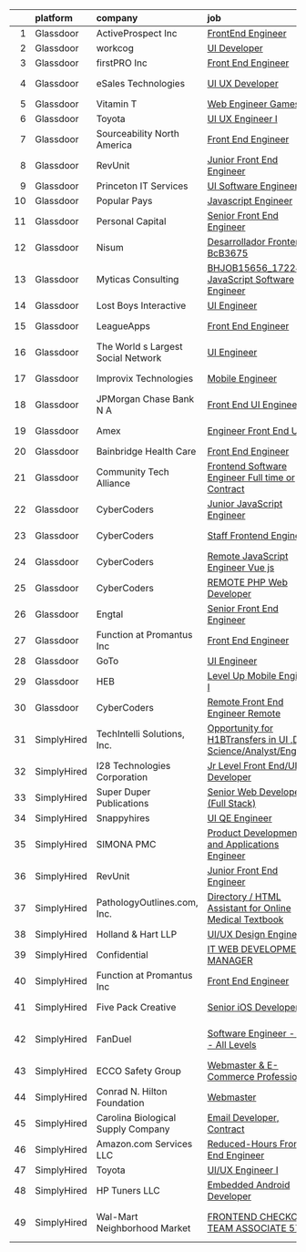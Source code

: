 

|    | platform    | company                            | job                                                                                                                                                                                                                                                                                                                                                                                                                                                                                                                                                                                                                                                                                                                                                                                                                                                                                                                                                                                                                                                                                                                                                                                                                                                                                                                                                                                              | update_time   | location                   |
|---:|:------------|:-----------------------------------|:-------------------------------------------------------------------------------------------------------------------------------------------------------------------------------------------------------------------------------------------------------------------------------------------------------------------------------------------------------------------------------------------------------------------------------------------------------------------------------------------------------------------------------------------------------------------------------------------------------------------------------------------------------------------------------------------------------------------------------------------------------------------------------------------------------------------------------------------------------------------------------------------------------------------------------------------------------------------------------------------------------------------------------------------------------------------------------------------------------------------------------------------------------------------------------------------------------------------------------------------------------------------------------------------------------------------------------------------------------------------------------------------------|:--------------|:---------------------------|
|  1 | Glassdoor   | ActiveProspect  Inc                | [FrontEnd Engineer](https://www.glassdoor.com/partner/jobListing.htm?pos=118&ao=1136043&s=58&guid=00000180efba4a239a892472fecb6ead&src=GD_JOB_AD&t=SR&vt=w&ea=1&cs=1_301b1898&cb=1653289405350&jobListingId=1007879875631&jrtk=3-0-1g3nrkii8pkmt801-1g3nrkiinptul800-97527c829c25e6fe-)                                                                                                                                                                                                                                                                                                                                                                                                                                                                                                                                                                                                                                                                                                                                                                                                                                                                                                                                                                                                                                                                                                          | 2d            | Remote                     |
|  2 | Glassdoor   | workcog                            | [UI Developer](https://www.glassdoor.com/partner/jobListing.htm?pos=120&ao=1136043&s=58&guid=00000180efba4a239a892472fecb6ead&src=GD_JOB_AD&t=SR&vt=w&ea=1&cs=1_5230fb73&cb=1653289405350&jobListingId=1007870246588&jrtk=3-0-1g3nrkii8pkmt801-1g3nrkiinptul800-8f1c4b60850e7faf-)                                                                                                                                                                                                                                                                                                                                                                                                                                                                                                                                                                                                                                                                                                                                                                                                                                                                                                                                                                                                                                                                                                               | 5d            | Remote                     |
|  3 | Glassdoor   | firstPRO Inc                       | [Front End Engineer](https://www.glassdoor.com/partner/jobListing.htm?pos=102&ao=1110586&s=58&guid=00000180efba4a239a892472fecb6ead&src=GD_JOB_AD&t=SR&vt=w&ea=1&cs=1_e93fb460&cb=1653289405348&jobListingId=1007867061618&cpc=8795CF9063CD573D&jrtk=3-0-1g3nrkii8pkmt801-1g3nrkiinptul800-77156786e0122ec9--6NYlbfkN0CUiNPx3JJMftrniD84mdXKaxJ3iSjJgJAqzFniN-7X5qfIIbgtbL2t4OMTou7BWJf2MwlHYal03SC4aIDAvpsh-ck1CmW9zciRNcrpHQYa7z9u1OcfrTcuahYK-joZLokKs4VNcLv_k4AoW3cYfjRpWpy8zS7dRdEGPmkw1UTSb-MpuD8VGsvqWCm5oZhjbgsEjonTzQCJ9q04P6TgQsnGW_Rvx6pbCEnk5_D_lSVEyyDtgu1y30PeFUUJ9pXvpx8PS3Ho8ohxuSpAhQfkVVhoJcaKoHLXl4FndXpF4Byagi6rK9gn6zX10bDWeQLK7yJqjOHGdYxigUhFAKcIej7O74mRPT6J1PZBdomET2gJRzf-QAdWbE7kzSjgaHZnd_6rrzBqqiJqqPiYC3cQ6sb6vSvt6o3O6rTV8hS073X4ErBBSyVyB6dAUHl4ohyJl3BEnKjueY4-BtANhGZEGXx3nq-z6bGXA6QXuYthyJlqcuzsgPems4MCte89yy0h0PA%3D)                                                                                                                                                                                                                                                                                                                                                                                                                                                                                                                                      | 6d            | Remote                     |
|  4 | Glassdoor   | eSales Technologies                | [UI   UX Developer](https://www.glassdoor.com/partner/jobListing.htm?pos=114&ao=1136043&s=58&guid=00000180efba4a239a892472fecb6ead&src=GD_JOB_AD&t=SR&vt=w&cs=1_59b7ad0b&cb=1653289405350&jobListingId=1007882435883&jrtk=3-0-1g3nrkii8pkmt801-1g3nrkiinptul800-dac1e780c12e2f7c-)                                                                                                                                                                                                                                                                                                                                                                                                                                                                                                                                                                                                                                                                                                                                                                                                                                                                                                                                                                                                                                                                                                               | 24h           | West Babylon, NY           |
|  5 | Glassdoor   | Vitamin T                          | [Web Engineer   Games](https://www.glassdoor.com/partner/jobListing.htm?pos=109&ao=1110586&s=58&guid=00000180efba4a239a892472fecb6ead&src=GD_JOB_AD&t=SR&vt=w&cs=1_d42943d4&cb=1653289405349&jobListingId=1007877187372&cpc=6FC5BA77C9A4CD78&jrtk=3-0-1g3nrkii8pkmt801-1g3nrkiinptul800-ba85520fba35234a--6NYlbfkN0DMrcEu7yrtATojKJA7cEzGQ3FdRGWLh0CZQInL4ECGI6k5tN82kdM0OKoro5eXmjrufZqZtXfByovSgcoQcns9-tvlX7OU6IiLd9ywrWj7Fzmp8LuB9hbZck3Dz6xI6qFo1bgRTbIMnDt9sJ4Oerwt-9musdta9CPDWE_MI0E0VXEQuYgZnykwKck4raeAKydHhzaCyeka25jtESmzfPKRUqKoDTftO1c6qIb5y7ZKPSZc9yDphL1-_ucLwQV89C_ry5m0pjA1EAIygoXEpOxK0ZMWBJ03S2RboHojpBN_G3vmZ-quWnw6AeuSPsvEg3au_nkTQloP4Vg9I4C6AFKcypU8tTLMQ9Ix-YbwRQbYL1HUcZZ_ICj04aeVddrKcwVO82eLx-VtvbtQ0sgJoyLach3VqTgtntCjjSbWTTxKPM_RQvbhdtvPekGaivPxUk6BLppDehKmCOskzeODy2Bcfu3hcXz3lFE%3D)                                                                                                                                                                                                                                                                                                                                                                                                                                                                                                                                                                         | 3d            | Remote                     |
|  6 | Glassdoor   | Toyota                             | [UI UX Engineer I](https://www.glassdoor.com/partner/jobListing.htm?pos=116&ao=1136043&s=58&guid=00000180efba4a239a892472fecb6ead&src=GD_JOB_AD&t=SR&vt=w&cs=1_04dae3fe&cb=1653289405350&jobListingId=1007873584971&jrtk=3-0-1g3nrkii8pkmt801-1g3nrkiinptul800-9d3f972a76d415fa-)                                                                                                                                                                                                                                                                                                                                                                                                                                                                                                                                                                                                                                                                                                                                                                                                                                                                                                                                                                                                                                                                                                                | 4d            | Plano, TX                  |
|  7 | Glassdoor   | Sourceability North America        | [Front End Engineer](https://www.glassdoor.com/partner/jobListing.htm?pos=126&ao=1136043&s=58&guid=00000180efba4a239a892472fecb6ead&src=GD_JOB_AD&t=SR&vt=w&cs=1_9276f079&cb=1653289405351&jobListingId=1007880458946&jrtk=3-0-1g3nrkii8pkmt801-1g3nrkiinptul800-323e4e0794859796-)                                                                                                                                                                                                                                                                                                                                                                                                                                                                                                                                                                                                                                                                                                                                                                                                                                                                                                                                                                                                                                                                                                              | 2d            | Remote                     |
|  8 | Glassdoor   | RevUnit                            | [Junior Front End Engineer](https://www.glassdoor.com/partner/jobListing.htm?pos=124&ao=1136043&s=58&guid=00000180efba4a239a892472fecb6ead&src=GD_JOB_AD&t=SR&vt=w&ea=1&cs=1_402dc68e&cb=1653289405351&jobListingId=1007876542950&jrtk=3-0-1g3nrkii8pkmt801-1g3nrkiinptul800-ffd5ceacd1437531-)                                                                                                                                                                                                                                                                                                                                                                                                                                                                                                                                                                                                                                                                                                                                                                                                                                                                                                                                                                                                                                                                                                  | 3d            | Remote                     |
|  9 | Glassdoor   | Princeton IT Services              | [UI Software Engineer](https://www.glassdoor.com/partner/jobListing.htm?pos=112&ao=1136043&s=58&guid=00000180efba4a239a892472fecb6ead&src=GD_JOB_AD&t=SR&vt=w&ea=1&cs=1_c546e7f9&cb=1653289405350&jobListingId=1007869481549&jrtk=3-0-1g3nrkii8pkmt801-1g3nrkiinptul800-b0296e57a80d2998-)                                                                                                                                                                                                                                                                                                                                                                                                                                                                                                                                                                                                                                                                                                                                                                                                                                                                                                                                                                                                                                                                                                       | 5d            | Remote                     |
| 10 | Glassdoor   | Popular Pays                       | [Javascript Engineer](https://www.glassdoor.com/partner/jobListing.htm?pos=130&ao=1136043&s=58&guid=00000180efba4a239a892472fecb6ead&src=GD_JOB_AD&t=SR&vt=w&ea=1&cs=1_080078f8&cb=1653289405351&jobListingId=1007863972557&jrtk=3-0-1g3nrkii8pkmt801-1g3nrkiinptul800-888a4911cd7a9000-)                                                                                                                                                                                                                                                                                                                                                                                                                                                                                                                                                                                                                                                                                                                                                                                                                                                                                                                                                                                                                                                                                                        | 7d            | Remote                     |
| 11 | Glassdoor   | Personal Capital                   | [Senior Front End Engineer](https://www.glassdoor.com/partner/jobListing.htm?pos=101&ao=1110586&s=58&guid=00000180efba4a239a892472fecb6ead&src=GD_JOB_AD&t=SR&vt=w&cs=1_4a3731b2&cb=1653289405348&jobListingId=1007880139650&cpc=6BF42D0955AE9A34&jrtk=3-0-1g3nrkii8pkmt801-1g3nrkiinptul800-96e55e8eca363520--6NYlbfkN0B1llrkH_lU3y1ppSBuoMiW5yORj7XDotYA-9_EnFIG3vpobTw9KsOKLLBfc8uQDUEyYZyqsHrVhnVMzV_wub7WEOT4ZBoaQHLHhHyhPHDXVyfhDic6ci4vAuWOBX9U1Ovj80TDXTkBB2igiUckX5ilBAPqG6Uhl6e1drUDGovzN6pIBgZKkusaB32wuyRldJ09suykAe2wIYPb_iLWLgIXvOTVxqvXxlX7-iz00pbrUa4Rs0SOqvTL2ztJhf9-6lyZnK8mvJdFagg-juYsdzRRcswh_dPLP1tJa1zn7yjzzysCacHYAgxIRHwkXb0LLgtzSMLf5t2W7KmYkxzSZVdG9hvFYkpgqJQC7TWOzbddKQEsEBKiSlqdo1DMkast4NVlKWZlH080Fq1Yfu6K3neSFAnKBJK77c4fngdqPEQSDSJIdiCxy3sivrMm3mCzEtevPoLxzR6jDk9puHusUKIgtNatC2fUOCbT1zwja9eXkULkv3d_7Uey-chB_6S1-jliZ4UM2LgRnxPq8jEHUbCeFuCE8MWs6hSvpXJPXaE6S6vyAetPylmV6LG9LJzdCtj5UlChn9cKrg%3D%3D)                                                                                                                                                                                                                                                                                                                                                                                                                                                      | 2d            | Remote                     |
| 12 | Glassdoor   | Nisum                              | [Desarrollador Frontend BcB3675](https://www.glassdoor.com/partner/jobListing.htm?pos=125&ao=1136043&s=58&guid=00000180efba4a239a892472fecb6ead&src=GD_JOB_AD&t=SR&vt=w&cs=1_a8a636c9&cb=1653289405351&jobListingId=1007873603250&jrtk=3-0-1g3nrkii8pkmt801-1g3nrkiinptul800-5ef0d56f23bf8d9b-)                                                                                                                                                                                                                                                                                                                                                                                                                                                                                                                                                                                                                                                                                                                                                                                                                                                                                                                                                                                                                                                                                                  | 4d            | Remote                     |
| 13 | Glassdoor   | Myticas Consulting                 | [BHJOB15656_17224   JavaScript Software Engineer](https://www.glassdoor.com/partner/jobListing.htm?pos=122&ao=1136043&s=58&guid=00000180efba4a239a892472fecb6ead&src=GD_JOB_AD&t=SR&vt=w&cs=1_e030a5a3&cb=1653289405350&jobListingId=1007884106866&jrtk=3-0-1g3nrkii8pkmt801-1g3nrkiinptul800-72b1a8ee5d1d8d00-)                                                                                                                                                                                                                                                                                                                                                                                                                                                                                                                                                                                                                                                                                                                                                                                                                                                                                                                                                                                                                                                                                 | 24h           | Remote                     |
| 14 | Glassdoor   | Lost Boys Interactive              | [UI Engineer](https://www.glassdoor.com/partner/jobListing.htm?pos=127&ao=1136043&s=58&guid=00000180efba4a239a892472fecb6ead&src=GD_JOB_AD&t=SR&vt=w&ea=1&cs=1_f074a524&cb=1653289405351&jobListingId=1007870542955&jrtk=3-0-1g3nrkii8pkmt801-1g3nrkiinptul800-97a0a649ecbcc4c6-)                                                                                                                                                                                                                                                                                                                                                                                                                                                                                                                                                                                                                                                                                                                                                                                                                                                                                                                                                                                                                                                                                                                | 5d            | Remote                     |
| 15 | Glassdoor   | LeagueApps                         | [Front End Engineer](https://www.glassdoor.com/partner/jobListing.htm?pos=121&ao=1136043&s=58&guid=00000180efba4a239a892472fecb6ead&src=GD_JOB_AD&t=SR&vt=w&ea=1&cs=1_32c04590&cb=1653289405350&jobListingId=1007869529709&jrtk=3-0-1g3nrkii8pkmt801-1g3nrkiinptul800-ce9fe434cd0eb49e-)                                                                                                                                                                                                                                                                                                                                                                                                                                                                                                                                                                                                                                                                                                                                                                                                                                                                                                                                                                                                                                                                                                         | 5d            | New York, NY               |
| 16 | Glassdoor   | The World s Largest Social Network | [UI Engineer](https://www.glassdoor.com/partner/jobListing.htm?pos=104&ao=1110586&s=58&guid=00000180efba4a239a892472fecb6ead&src=GD_JOB_AD&t=SR&vt=w&ea=1&cs=1_b629047d&cb=1653289405348&jobListingId=1007878120617&cpc=AC285F3A3ECA6BB0&jrtk=3-0-1g3nrkii8pkmt801-1g3nrkiinptul800-fa867e1279c29214--6NYlbfkN0DSgjPPcnEdvoK3uuxfISLALE6pB1FR7YSHOr_tSg5_QGIhoz_2VqUepdcKLBLI_zTOJK91ssvwOYxVdesy09EthNCApiaBz9s7WhY63LMbWTYY1LWzdYExleQIi67THxPAb4zS4vX2HaaaUMFYy2Jm5braMYiEpD4R9PXbEzfdHEyHLjPL-EuqvRmggY51agkqnxkr9xrK_a2TgaeNDwZUrqVmgc6W_iRjhcQxP_jHPxW40-GmL4t9vWKp5Q3iUmfpSoC1MJWbfSFw6r-6MaQjgU32E1sfguGQh7Ak9Y6-8Jmcf5ov3YtKQpra9P22ZfwRIlBLEn8DKpgPh4icOPeJ9PvuT82Wo9khJxUfgA1a5IvDzX8XEG1me6Hqjq-_QFYePJFeKnP6NaoZplGWeQyzWVO6Gx7lUYoghb0-ceNCr251jxLbZCPZtj5jIvuIXY4rSoK16_ZCVRRHenww66mJo7yfoouEkopNTBs57_5RBbhd1QEJ6AGAmwtxRhWjoIrYRHwYfI4DcOdbNA7-tqaz0xkMOFtxgnWC8UCT82pzDbxy-9zcyMHE9rqcmIEC07i2mMY7mzGL8OLXE_hR4kp4)                                                                                                                                                                                                                                                                                                                                                                                                                                                           | 3d            | Redmond, WA                |
| 17 | Glassdoor   | Improvix Technologies              | [Mobile Engineer](https://www.glassdoor.com/partner/jobListing.htm?pos=111&ao=1136043&s=58&guid=00000180efba4a239a892472fecb6ead&src=GD_JOB_AD&t=SR&vt=w&cs=1_d5faa79e&cb=1653289405349&jobListingId=1007883840117&jrtk=3-0-1g3nrkii8pkmt801-1g3nrkiinptul800-95d34c8aecef3b2b-)                                                                                                                                                                                                                                                                                                                                                                                                                                                                                                                                                                                                                                                                                                                                                                                                                                                                                                                                                                                                                                                                                                                 | 24h           | Washington, DC             |
| 18 | Glassdoor   | JPMorgan Chase Bank  N A           | [Front End UI Engineer](https://www.glassdoor.com/partner/jobListing.htm?pos=123&ao=1136043&s=58&guid=00000180efba4a239a892472fecb6ead&src=GD_JOB_AD&t=SR&vt=w&cs=1_f7770d99&cb=1653289405350&jobListingId=1007871653151&jrtk=3-0-1g3nrkii8pkmt801-1g3nrkiinptul800-550b702de663e227-)                                                                                                                                                                                                                                                                                                                                                                                                                                                                                                                                                                                                                                                                                                                                                                                                                                                                                                                                                                                                                                                                                                           | 4d            | Jersey City, NJ            |
| 19 | Glassdoor   | Amex                               | [Engineer   Front End UI](https://www.glassdoor.com/partner/jobListing.htm?pos=119&ao=1136043&s=58&guid=00000180efba4a239a892472fecb6ead&src=GD_JOB_AD&t=SR&vt=w&cs=1_2ace4b44&cb=1653289405350&jobListingId=1007859343446&jrtk=3-0-1g3nrkii8pkmt801-1g3nrkiinptul800-0566ce6d279d6d51-)                                                                                                                                                                                                                                                                                                                                                                                                                                                                                                                                                                                                                                                                                                                                                                                                                                                                                                                                                                                                                                                                                                         | 9d            | New York, NY               |
| 20 | Glassdoor   | Bainbridge Health Care             | [Front End Engineer](https://www.glassdoor.com/partner/jobListing.htm?pos=128&ao=1136043&s=58&guid=00000180efba4a239a892472fecb6ead&src=GD_JOB_AD&t=SR&vt=w&ea=1&cs=1_0e5d8d9f&cb=1653289405351&jobListingId=1007879721199&jrtk=3-0-1g3nrkii8pkmt801-1g3nrkiinptul800-2c0019c93482acfd-)                                                                                                                                                                                                                                                                                                                                                                                                                                                                                                                                                                                                                                                                                                                                                                                                                                                                                                                                                                                                                                                                                                         | 2d            | Remote                     |
| 21 | Glassdoor   | Community Tech Alliance            | [Frontend Software Engineer  Full time or Contract ](https://www.glassdoor.com/partner/jobListing.htm?pos=115&ao=1136043&s=58&guid=00000180efba4a239a892472fecb6ead&src=GD_JOB_AD&t=SR&vt=w&cs=1_a5e86267&cb=1653289405350&jobListingId=1007879802686&jrtk=3-0-1g3nrkii8pkmt801-1g3nrkiinptul800-36bb693e4e2aa61e-)                                                                                                                                                                                                                                                                                                                                                                                                                                                                                                                                                                                                                                                                                                                                                                                                                                                                                                                                                                                                                                                                              | 2d            | Remote                     |
| 22 | Glassdoor   | CyberCoders                        | [Junior JavaScript Engineer](https://www.glassdoor.com/partner/jobListing.htm?pos=107&ao=1110586&s=58&guid=00000180efba4a239a892472fecb6ead&src=GD_JOB_AD&t=SR&vt=w&ea=1&cs=1_91452e9e&cb=1653289405349&jobListingId=1007879781759&cpc=F4EED0218A761C36&jrtk=3-0-1g3nrkii8pkmt801-1g3nrkiinptul800-08aa48010710e48e--6NYlbfkN0CpFJQzrgRR8WqXWK1qKKEqALWJw739KlKqr2H-MSI4eoBlI4EFrmor2FYZMP3muM0g9eXF3ORObY4H4C0QkmV1KmwcQ4b_xax-NPe7K4D9J9qCUC1EqMGAtx0cmGZvPNAEmeOZSeyBhgJGdPXlXQSDfSo-P8vZs6Kr2mL-_LETeg2klGCPgiAH56oXwCsCJbuST6yoxquknzRt5-pRRV1iQkoQazRWG9CBpSaesWA1yaFBK8aXr90QgIsaiG8zy3XJ-QzYSHPVuJqBDQ__7OIvV5pG0_p8ykDanO9Lw6Nb8j_-kaDYddlyEYxRzOYHDXLbH7bVSTHWEeV46JE8XG6iT0B-NOinwu19fi7yuDOGsXCn8U7WzrNjTeys62Gahe1v1DEP1PdTkgwx4e-CN2__fmu_BnJZB4enBGWQ3Nveq1LahQdLrV9DO6GpU1rRYC6zKRBspCRrTCTee7xijHh80RO-TbUboR7mtyZZopurMYpdnJY1MCd4yTkIlMRyFpnwjjmH6TSJ2Fz79t-SCDitPu7_8U_2BiB0iHXY9GzW36SsG62bp2zF0auWJZbBD5iqoOPS2QIDNv1TftEYpvOisBS1VvWpEu2-40hgL41N7RmTFpoI-n0zFDivyfI_ZOGysOXbW3w9dJbCNYmx5GXmUZ0ZknBBMZECOcadDFlqXnXy20nwud_lSYnkVAVqULVNwph1MSv8ozs0N1DSSq0XL52xEVuTQL3YQzEDFVZS6WbJuSPDX9OnZfoJ7M5kt-4GWBJA7YfE111ghMpADRFPg3OqVo9sMtUJzpvNqOYJYavt9fYOhZ-tgKIjFlm6BnRsdBEh-16Ya33mC_JenukdUQw3GT9E24xLuqt3UwMGD_4pce_E8G_5IzOn-eifbjYsA4o4XLiWhTmxoQn-gg3q5oDCLdoFEdG_ad3CHC6wVU4g9b_ELHPdEtU2wSAB7U5Qne_aWblM8L0AxYUX28Vatvw7oizV7X4%3D)                              | 2d            | Fremont, CA                |
| 23 | Glassdoor   | CyberCoders                        | [Staff Frontend Engineer](https://www.glassdoor.com/partner/jobListing.htm?pos=108&ao=1110586&s=58&guid=00000180efba4a239a892472fecb6ead&src=GD_JOB_AD&t=SR&vt=w&ea=1&cs=1_45507aff&cb=1653289405349&jobListingId=1007879782799&cpc=FA84DF7EA1EC2398&jrtk=3-0-1g3nrkii8pkmt801-1g3nrkiinptul800-880c61df9c97851a--6NYlbfkN0CpFJQzrgRR8WqXWK1qKKEqALWJw739KlKqr2H-MSI4eoBlI4EFrmor2FYZMP3muM0g9eXF3ORObYULv3rB20WhWgSJllC1d4U1aCNZiv5rHt_WchKyGcZE7g85fORHQ-Z1ooPJ6cBhv1CvWzrjRMptBFvZ6C43HT3EJMz_MjbiJhKFnYm6zEwMUn62tQrEm1hBSbbV28kwGJJlbHpqc6O_VxfK2e6v1u8RFvpYeXnr3pV-NUvS5QzkKHmUSdJQgMZSyN7XYsw-uqBwbqbGE4TDVb0Lj4SCUmMWI2tthdB7F8o_38r8z5J0L2nFLZTYfK0kfR5mapUo-ut0gLEkY8xMBtLTxd9vsz5arMJRU0JcZdMnkoh1Kjt6heLZL5sqz3hQG1U2GO1nBdacbQ2tiDKgviyVwnnP7PV8yQcgRQo_9cACo0B5NcjlcpmSudS_kN-C8KzWjB_WQVzTdjX__ljPYygtv-cblLPzuKBh8837qlyiCX5rT7ZDKx1Sd_Ccy6FSHuWLnMBsXyLgb0iEnOjzk29SZMSpjLBlW4YjxTEC5GxGETs2EKJnFHQBnRJCUA3zoLucZzwGgOuonMDZZE-qxAJFRjwlM4w67wd9cYMBv3lyScX-xCc8iNpqZjm4jBZ_seN_a11mJAY1pDFDfr1M_U5AFSwdrxU5a4DTiaIXY_E6KahJs_DyroAI6GpO8SmaN_L96R9pt_1x6mlW6_hN3QVCrKE56BRmPtCGPPXijGMjPeSiFCE4xkyaDR7gahP1h-seHENV8Aqo4B9OF0Oz3HqyPniNNWLbiM5LRxfPqTzEXFZtrIYHOs1daqDN7_9nopDkcd7OJrUUJsFxZMuqC9tb0wUIKfSkP0hn3yIlsMbBjBNIcb8KAOGO4brO5LKHKl-Q4b7YKEYFZwqHEzDTnbuWvm7qDSfN2ry4f96Y8P1jVmebnPKmvoH2QqIgULmyXRswE4rAzyIvVAdRNpq2XfZMgaC1k1d2oaPV9q9jQqtJuoh6WkEBSTTXd796J40%3D) | 2d            | Washington, DC             |
| 24 | Glassdoor   | CyberCoders                        | [Remote JavaScript Engineer   Vue js](https://www.glassdoor.com/partner/jobListing.htm?pos=106&ao=1110586&s=58&guid=00000180efba4a239a892472fecb6ead&src=GD_JOB_AD&t=SR&vt=w&ea=1&cs=1_681a4dd2&cb=1653289405349&jobListingId=1007877379330&cpc=47CFDC01B3F81FAC&jrtk=3-0-1g3nrkii8pkmt801-1g3nrkiinptul800-0a541813c2b6c813--6NYlbfkN0CpFJQzrgRR8WqXWK1qKKEqALWJw739KlKqr2H-MSI4eoBlI4EFrmor2FYZMP3muM1unvZGZSyrLaNBzjiqQhbTV7-TyOzgG7prX46i4wSEMYFP6UzrCUlCy0r-Myefi1K5ooe8ZkMOGjt0ClvDmYfzN7KZNlZzIiwHLMTV-rXt4ECKdW0SKLGErAYz3G4bEWr5fo13_RGsZ7lnPE2Bz7xXi7O5O6FUQjFG0pXao4h64xIJuK84vrmgZ2EkYf1SOUAjh2V1m4ShztjgaMjktvYX0FFxWjPveD-7BKmCzGKxddWsortZfR5M2w4JYw4J2Yrq_ouKDgcll-QhSduUL8otiY41fiWr4rJop0Ni8EO6w3vMbn1qIgfFvh4t85Wttw_FGCav82BUM-MDYLNgk7rxnbyeP3Qi8NQCeBTiEk0mSwkJ-K5NFc33yiKv54IAFqgOFO6ot3TjuuWyMFvtXD6ZR6T7aErf-nm-lSA42RSVvfliejxZZXpdiGMBGdYlb1gB2GSVcCO3S3ttkVDHD2T3XjsQbXrIaX5tZFxvRZakjfz0FAI6Mrm-5qcHR_9rjfVxtdLEoI_-mwW4IhaV6s3QmaTKiXKbUNZhObZC8zZswlP4LMyovKhKi--s8PPz6_Yqqp88XiuBejOQ9sV5IHUZAJKeIbJtLEecPWxFr43Q7_tu8TBzn8F_Q05LYCiAPoyXOKxfznpB4qeKKzxfUjDGwTCLF7RXqqRBr4f_w3wZ9MVkGfFpQKVsgcOo4UG_bOuGuMbYLOCQr6wQy597hl7uYOjUzFMhdipmpapLUoBU1NxiuO_HNcihutnTvB4Y127eY4ysM-LxTz7-YlF5PsnJPLNX4njZG1p71rLZd7nrBNaf5bfWWKTeKBVz7INUlcOBaLRZOOdKI4PktR3M-HQ6GZ9lXKD21vRXwwx-b0VSv3XQpYk0ITjw7Zgz_K8Uk9DbrKFCrrXzWKZZ1Ypo8ibdJKUSOQQVgNGpolzOtEKCTA%3D%3D)       | 3d            | Nashville, TN              |
| 25 | Glassdoor   | CyberCoders                        | [REMOTE  PHP Web Developer](https://www.glassdoor.com/partner/jobListing.htm?pos=110&ao=1110586&s=58&guid=00000180efba4a239a892472fecb6ead&src=GD_JOB_AD&t=SR&vt=w&ea=1&cs=1_f7d76361&cb=1653289405349&jobListingId=1007883129862&cpc=AC285F3A3ECA6BB0&jrtk=3-0-1g3nrkii8pkmt801-1g3nrkiinptul800-330ed5121771a5d3--6NYlbfkN0CpFJQzrgRR8WqXWK1qKKEqALWJw739KlKqr2H-MSI4eoBlI4EFrmor2FYZMP3muM1F7RNStDlzSNBbViVrkLcjdCC10H1DhjV2BoewNc0WD_oQIGK1aHfWa5OJCuppbTi5Mc9jaoxelV4zzKgio_F7xD1K8TYk3my1q7JK0HEj6jkj_LT4xYgUih-h3NNYVa39JfYuFewsOjN0_xz0BV7mVQx1Eb-dgZfG4Cvy41WdS7GNJpt4HniVIWdYt0BD1jWAX_udOUKSgv3_k2kl5N_xwsjydk4jdwC5-w7dpwvCUUshKMo3c666qq_cKW03r0OjUkckebeB_2jJAfZJWtIH8JNdrmlQe_2tyc3n89rliT_PdflCuozrjJa04FwSWL4Am87mVLko1xX3Xl-7uwh2zCNngyZUXP-fVrVobHgb8cwmnv2TNAvdg8zyfO9AteuXzv1JM4_oqBK97vCgloATQHNiVdxGDd4bROVqkJ8afdrIsFinhRqwQEzyyVTQPz2oT4YgAJy5_3ZQ-kDgkvpbO2I4XGKKX1VMmjRFxSoN_gF51rAQpcVT2waVRUuMdaSfFFLWXXQDvoc3IE2_koqPlIO35eWVrPGgwuW58pGzh0PoaAQSVN0fq7oRgzYOFzS5619DG3NCyorxGEhgG9Hn_4-zhKzYzGnR6ltyjMy2qkeCeLudHKollrkJpeQaMb1q2R8ThD73rCdJmkeSkOD-DYYq4I7XSV_VSGxi8Tf8_giBjAmGi2AecGfDPAtdRxQolrsPB6KYoqS40YhzLQBB0mzQaKTherpRd7hRTFUl2aJNVIjmwhnJiSwzelaiOfgy-AlSRBK8ug7D7hGycgF_FA5-0g_qcjtE4pNKcFxWgyQuttzoRKEc3tPE0elzcaPrAZizyx52pjcCNIzwO2Mtbk08YBVfLncW2UnvIj2IDvu96_ovsRcUpqBj6OLq0fZ0XZeTNqFlskQ-b6MSGoNw-kBU7l968EATkiUqSVoNgg%3D%3D)                 | 24h           | Los Angeles, CA            |
| 26 | Glassdoor   | Engtal                             | [Senior Front End Engineer](https://www.glassdoor.com/partner/jobListing.htm?pos=105&ao=1110586&s=58&guid=00000180efba4a239a892472fecb6ead&src=GD_JOB_AD&t=SR&vt=w&ea=1&cs=1_77e9c92a&cb=1653289405349&jobListingId=1007877975340&cpc=451933188B21919D&jrtk=3-0-1g3nrkii8pkmt801-1g3nrkiinptul800-a2b963a17a07b3ee--6NYlbfkN0B7Z8t6fEMDh_BTkcJVPNJicKvZQEBTy5HSwyHa20ewqmyfWNXjNsfvmtdqiCQm-EzUK8ioRV4f_Ql1Y7_y1co_kXCMClAO6i93_aH8PIVQ4NWn7wdvf_0YJiXvLt0g-z8ScuXUuboMF6c9Vueo9XrSnaKDc0II9YLpenwSKm4U5XsoWN850IlU4-H77odzGX5NmqBcD9l2r7Nbb5LcKLaRDgaujqXmCdEKdNU7TwzcPctG3R7s29O4oNvxWlqNWjSnbSoc_9eOkMaSgWAkpHfL507wYLrmmAJRfpVQGjcVAyKU3U0yQX-mI_frMEF4gBgNkfvdsvCmIbrxS1243vZ90RlTORvwYkMhLHOdt6ERu9J8OnAuqIpS38V60o8thSbitDrZsPPb2Xs4g1EkndgMeqeNuWAVby7JtsYNijofqZzmiRhusKG-LufC0f_cswkcOYlE7jS8fZexCA0N8K0vytLj5aLFyJzCs6pS8eQEgheg-LIDPgOz6mVb1GBHuUtQpjh82UXO2BIF3pJv0U2oDFeebLEyOPo%3D)                                                                                                                                                                                                                                                                                                                                                                                                                                                                                               | 3d            | Remote                     |
| 27 | Glassdoor   | Function at Promantus Inc          | [Front End Engineer](https://www.glassdoor.com/partner/jobListing.htm?pos=117&ao=1136043&s=58&guid=00000180efba4a239a892472fecb6ead&src=GD_JOB_AD&t=SR&vt=w&ea=1&cs=1_66d78f0f&cb=1653289405350&jobListingId=1007873205958&jrtk=3-0-1g3nrkii8pkmt801-1g3nrkiinptul800-e35da2da99fdea6e-)                                                                                                                                                                                                                                                                                                                                                                                                                                                                                                                                                                                                                                                                                                                                                                                                                                                                                                                                                                                                                                                                                                         | 4d            | Remote                     |
| 28 | Glassdoor   | GoTo                               | [UI Engineer](https://www.glassdoor.com/partner/jobListing.htm?pos=113&ao=1136043&s=58&guid=00000180efba4a239a892472fecb6ead&src=GD_JOB_AD&t=SR&vt=w&cs=1_62fbb674&cb=1653289405350&jobListingId=1007867422963&jrtk=3-0-1g3nrkii8pkmt801-1g3nrkiinptul800-97e2b0dca8339f3b-)                                                                                                                                                                                                                                                                                                                                                                                                                                                                                                                                                                                                                                                                                                                                                                                                                                                                                                                                                                                                                                                                                                                     | 6d            | Remote                     |
| 29 | Glassdoor   | HEB                                | [ Level Up  Mobile Engineer I](https://www.glassdoor.com/partner/jobListing.htm?pos=129&ao=1136043&s=58&guid=00000180efba4a239a892472fecb6ead&src=GD_JOB_AD&t=SR&vt=w&cs=1_e0508685&cb=1653289405351&jobListingId=1007869716094&jrtk=3-0-1g3nrkii8pkmt801-1g3nrkiinptul800-809beb99ef341853-)                                                                                                                                                                                                                                                                                                                                                                                                                                                                                                                                                                                                                                                                                                                                                                                                                                                                                                                                                                                                                                                                                                    | 5d            | Austin, TX                 |
| 30 | Glassdoor   | CyberCoders                        | [Remote Front End Engineer   Remote](https://www.glassdoor.com/partner/jobListing.htm?pos=103&ao=1110586&s=58&guid=00000180efba4a239a892472fecb6ead&src=GD_JOB_AD&t=SR&vt=w&ea=1&cs=1_105b57dc&cb=1653289405348&jobListingId=1007881517478&cpc=FA84DF7EA1EC2398&jrtk=3-0-1g3nrkii8pkmt801-1g3nrkiinptul800-00cc2883806d666b--6NYlbfkN0CpFJQzrgRR8WqXWK1qKKEqALWJw739KlKqr2H-MSI4eoBlI4EFrmor2FYZMP3muM0So7EQFPBPuW1RvJnrel3-vkD_-QM246qCnSuufNWzbusv__rQ5aNBtHCI4G5tX3wfENujGbkE4ADbbKvphhAMPzA_nPK2oFdrrmsV4fRYsYNxsMnx6MFPEV3069griMgbj9FsL_RBjOp24GXTtAuUmnNpGyhNvD27um1jmUAkaichnQQjHBQeBMPjYngX0ROOkkCOTWhlwqDC0s_i-bVdVRHcMWwWljDPS5eFR9N3-Hxd7Qc4QMO1J04A-adAeg5EHd-Mr_hYsfSWfIvCGTp4EfaRmCjDB8vHT4GOGR2RBvJJWc2gNXLMCEYEAGfAcV32hJK9XlID-Gqb99r7Jw0nRH0pT7iCCF7-1YAA3SrqNS22tWX7kV49UJtBZN6Ord-8WPm1heFy93UHytWlTivVYoZ76bxZmnQLAro1m8u65yAEnlhk4BugN3oupK2VEdTpazCSB5whe5ZWaZafNxoZ7u3ZGNjJYOBlEN9OkgsQpn4M7dPK_Z2EhuPBpM3ib33c_9Qn_unxnrG9d7MvRJBOoPeHGK77PJotwBx4qxdYY6UGCHi1IOt50SFdPg3AhbwI5NWQEWzoJwTSL2W6smpQZWO3f5UVFwMsmvaAb37bfcUmTEOcjai2cacItsTBZJex-wPKehxprwP-BsuxSk0a5q3jdr3nWo67Nq3OVljwZDZeWdn85OYyRaH-qrsKMTWuACqMXd3obm7CNiKIv0ohB5LIBkhRTzdgsGNbjR42fBFs3FN9zGNQkNYhkvUqAYsqUS4WxpD5VWnjpdKbcPD7tMj3cPecdRC136iTgma1Iy1r7RHO6p1d6WBQ4oTVi97VwhBfqooXhBdH6cxTrgZ3N5TbqXL-H2xF_6FHOzWuQwT6KJD8ZBvoP-R-v-VsE1IiBGMYbeuHymyTIAHVqxgqdw3KetfJ_KGmcs4nAycTiw%3D%3D)        | 1d            | Nashville, TN              |
| 31 | SimplyHired | TechIntelli Solutions, Inc.        | [Opportunity for H1BTransfers in UI ,Data Science/Analyst/Engineer](https://www.simplyhired.com/job/ROdZ2viUpA4kB8DT7hvBVimJkBkjgdadfawAfLAIxpVNAZKDIYOHJA?q=ui+engineer)                                                                                                                                                                                                                                                                                                                                                                                                                                                                                                                                                                                                                                                                                                                                                                                                                                                                                                                                                                                                                                                                                                                                                                                                                        | 5d            | Kansas, IL                 |
| 32 | SimplyHired | I28 Technologies Corporation       | [Jr Level Front End/UI Developer](https://www.simplyhired.com/job/4tLJtOaRRUuGgyCn4zAmgxcQw1hOw6YCQULB23Gml7-4CGF4BTJBWA?q=ui+engineer)                                                                                                                                                                                                                                                                                                                                                                                                                                                                                                                                                                                                                                                                                                                                                                                                                                                                                                                                                                                                                                                                                                                                                                                                                                                          | Recently      | Iselin, NJ                 |
| 33 | SimplyHired | Super Duper Publications           | [Senior Web Developer (Full Stack)](https://www.simplyhired.com/job/E8a34Bs4gGnJ-1zgRIp1rAp47Q-2N6m2VduZscciNFT3qZiYizSodQ?q=ui+engineer)                                                                                                                                                                                                                                                                                                                                                                                                                                                                                                                                                                                                                                                                                                                                                                                                                                                                                                                                                                                                                                                                                                                                                                                                                                                        | Recently      | Greenville, SC             |
| 34 | SimplyHired | Snappyhires                        | [UI QE Engineer](https://www.simplyhired.com/job/V-Dqa9YLIFX0GQ1ok2qgbS7wWaPq37k4w4UZBHk_R0iEJEGT5ltrFQ?q=ui+engineer)                                                                                                                                                                                                                                                                                                                                                                                                                                                                                                                                                                                                                                                                                                                                                                                                                                                                                                                                                                                                                                                                                                                                                                                                                                                                           | Recently      | Remote                     |
| 35 | SimplyHired | SIMONA PMC                         | [Product Development and Applications Engineer](https://www.simplyhired.com/job/Nu1ksB8aI-nV1WIAmt87iB9eiFnxNuVDXbru1bBt2oP-f3RSic3BUQ?q=ui+engineer)                                                                                                                                                                                                                                                                                                                                                                                                                                                                                                                                                                                                                                                                                                                                                                                                                                                                                                                                                                                                                                                                                                                                                                                                                                            | Recently      | Findlay, OH                |
| 36 | SimplyHired | RevUnit                            | [Junior Front End Engineer](https://www.simplyhired.com/job/X1F3AmMFzyJT6L3OloRdJDItmI4HmRtBVFAI8nuuJOLzm3ns2bB0MQ?q=ui+engineer)                                                                                                                                                                                                                                                                                                                                                                                                                                                                                                                                                                                                                                                                                                                                                                                                                                                                                                                                                                                                                                                                                                                                                                                                                                                                | 3d            | Remote                     |
| 37 | SimplyHired | PathologyOutlines.com, Inc.        | [Directory / HTML Assistant for Online Medical Textbook](https://www.simplyhired.com/job/vslcMfIMDSzuFMdzGMtNRsSGYL9KC8TbQ_1SJE-cf8dZq1KmCmNvNg?q=ui+engineer)                                                                                                                                                                                                                                                                                                                                                                                                                                                                                                                                                                                                                                                                                                                                                                                                                                                                                                                                                                                                                                                                                                                                                                                                                                   | 6d            | Remote                     |
| 38 | SimplyHired | Holland & Hart LLP                 | [UI/UX Design Engineer](https://www.simplyhired.com/job/9-wt1QkLuBNsWPtGahm-brf0BVX1Q6SsCNH97I48RYBcZ29HSEOLug?q=ui+engineer)                                                                                                                                                                                                                                                                                                                                                                                                                                                                                                                                                                                                                                                                                                                                                                                                                                                                                                                                                                                                                                                                                                                                                                                                                                                                    | Recently      | Boulder, CO                |
| 39 | SimplyHired | Confidential                       | [IT WEB DEVELOPMENT MANAGER](https://www.simplyhired.com/job/rjRzTZuKaAu9WrVo2vtbAYwMKcXdiEzQsEtujs9RlCXnhyZixP1Yig?q=ui+engineer)                                                                                                                                                                                                                                                                                                                                                                                                                                                                                                                                                                                                                                                                                                                                                                                                                                                                                                                                                                                                                                                                                                                                                                                                                                                               | Recently      | Memphis, TN                |
| 40 | SimplyHired | Function at Promantus Inc          | [Front End Engineer](https://www.simplyhired.com/job/Es53CRrnsqfMwd2kEhmoukMp8-IJ1lVWPJOTUdMnPsxTOBMW3aV04A?q=ui+engineer)                                                                                                                                                                                                                                                                                                                                                                                                                                                                                                                                                                                                                                                                                                                                                                                                                                                                                                                                                                                                                                                                                                                                                                                                                                                                       | 4d            | Remote                     |
| 41 | SimplyHired | Five Pack Creative                 | [Senior iOS Developer](https://www.simplyhired.com/job/bU6vvCACXHTLZRIeoTnINPLwYefAxdf9ENAqp3SKlJ7mgMwu8GqmGQ?q=ui+engineer)                                                                                                                                                                                                                                                                                                                                                                                                                                                                                                                                                                                                                                                                                                                                                                                                                                                                                                                                                                                                                                                                                                                                                                                                                                                                     | Recently      | Dallas-Fort Worth, TX      |
| 42 | SimplyHired | FanDuel                            | [Software Engineer - iOS - All Levels](https://www.simplyhired.com/job/Zxa0OOD0s8v5eciKpfHuTolj_8bNMASTqYf2l7aGFgpEdQBMJJBw7g?q=ui+engineer)                                                                                                                                                                                                                                                                                                                                                                                                                                                                                                                                                                                                                                                                                                                                                                                                                                                                                                                                                                                                                                                                                                                                                                                                                                                     | Recently      | Atlanta, GA +1 location    |
| 43 | SimplyHired | ECCO Safety Group                  | [Webmaster & E-Commerce Professional](https://www.simplyhired.com/job/Eis_eQzujD-0VqGd4cWH7_Zog5RuoP6kJescPkierQ7_taP_BL8ylw?q=ui+engineer)                                                                                                                                                                                                                                                                                                                                                                                                                                                                                                                                                                                                                                                                                                                                                                                                                                                                                                                                                                                                                                                                                                                                                                                                                                                      | Recently      | Boise, ID                  |
| 44 | SimplyHired | Conrad N. Hilton Foundation        | [Webmaster](https://www.simplyhired.com/job/bYtzl41VtqFWuIGeVmjxnKdh0jFcG1yDpEqWmIaJIz9J1GoCu_rJvw?q=ui+engineer)                                                                                                                                                                                                                                                                                                                                                                                                                                                                                                                                                                                                                                                                                                                                                                                                                                                                                                                                                                                                                                                                                                                                                                                                                                                                                | Recently      | Los Angeles, CA            |
| 45 | SimplyHired | Carolina Biological Supply Company | [Email Developer, Contract](https://www.simplyhired.com/job/nGryL3jRIjDLQtpYv31bBQRtXzyAgXD8EgSQdnx1dhqCszzT9y7ryg?q=ui+engineer)                                                                                                                                                                                                                                                                                                                                                                                                                                                                                                                                                                                                                                                                                                                                                                                                                                                                                                                                                                                                                                                                                                                                                                                                                                                                | 5d            | Remote                     |
| 46 | SimplyHired | Amazon.com Services LLC            | [Reduced-Hours Front-End Engineer](https://www.simplyhired.com/job/5Mggny_R1AR41Rofbn4I2Hq4akzAy87VMiekDnW7VQmm4Xo5czYTsw?q=ui+engineer)                                                                                                                                                                                                                                                                                                                                                                                                                                                                                                                                                                                                                                                                                                                                                                                                                                                                                                                                                                                                                                                                                                                                                                                                                                                         | Recently      | Remote                     |
| 47 | SimplyHired | Toyota                             | [UI/UX Engineer I](https://www.simplyhired.com/job/bsKJZRG-2uBAJnUBL3ulfqqdNVtNvv3ksizZ9y3lXbkYxnXfQCPWRA?q=ui+engineer)                                                                                                                                                                                                                                                                                                                                                                                                                                                                                                                                                                                                                                                                                                                                                                                                                                                                                                                                                                                                                                                                                                                                                                                                                                                                         | 4d            | Plano, TX                  |
| 48 | SimplyHired | HP Tuners LLC                      | [Embedded Android Developer](https://www.simplyhired.com/job/wzyHU-ZqAtjAGba0qIvY982IQIXVnJ-W1RhjVuhT1CiYPXcG6IXnjw?q=ui+engineer)                                                                                                                                                                                                                                                                                                                                                                                                                                                                                                                                                                                                                                                                                                                                                                                                                                                                                                                                                                                                                                                                                                                                                                                                                                                               | Recently      | Buffalo Grove, IL          |
| 49 | SimplyHired | Wal-Mart Neighborhood Market       | [FRONTEND CHECKOUT TEAM ASSOCIATE 5759](https://www.simplyhired.com/job/nOnEevhoRgVG931lBjN_Xv8mJ6xMog0Oq9dsB-N47titnCu0n9wuCA?q=ui+engineer)                                                                                                                                                                                                                                                                                                                                                                                                                                                                                                                                                                                                                                                                                                                                                                                                                                                                                                                                                                                                                                                                                                                                                                                                                                                    | Recently      | Lake Worth, FL +1 location |